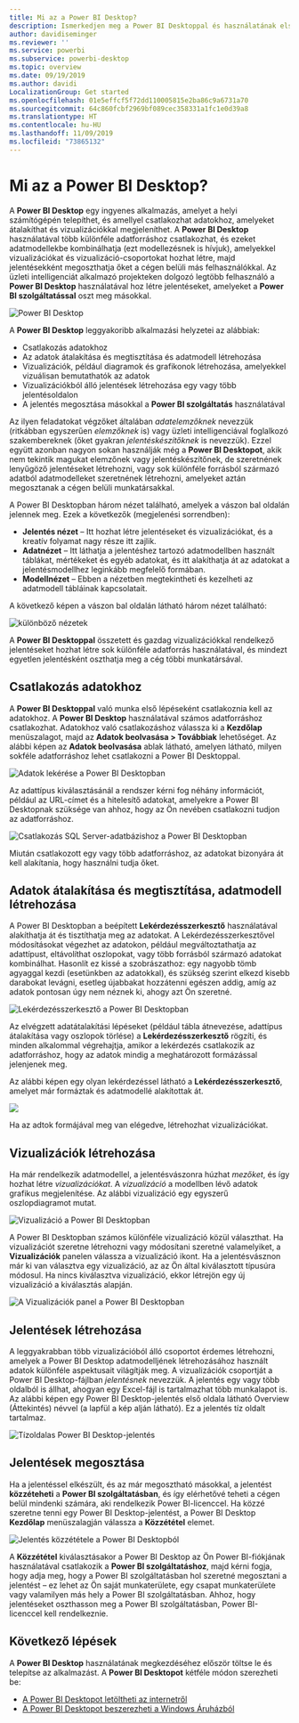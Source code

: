 ```yaml
---
title: Mi az a Power BI Desktop?
description: Ismerkedjen meg a Power BI Desktoppal és használatának első lépéseivel
author: davidiseminger
ms.reviewer: ''
ms.service: powerbi
ms.subservice: powerbi-desktop
ms.topic: overview
ms.date: 09/19/2019
ms.author: davidi
LocalizationGroup: Get started
ms.openlocfilehash: 01e5effcf5f72dd110005815e2ba86c9a6731a70
ms.sourcegitcommit: 64c860fcbf2969bf089cec358331a1fc1e0d39a8
ms.translationtype: HT
ms.contentlocale: hu-HU
ms.lasthandoff: 11/09/2019
ms.locfileid: "73865132"
---
```

# <a name="what-is-power-bi-desktop"></a>Mi az a Power BI Desktop?

A **Power BI Desktop** egy ingyenes alkalmazás, amelyet a helyi számítógépén telepíthet, és amellyel csatlakozhat adatokhoz, amelyeket átalakíthat és vizualizációkkal megjeleníthet. A **Power BI Desktop** használatával több különféle adatforráshoz csatlakozhat, és ezeket adatmodellekbe kombinálhatja (ezt modellezésnek is hívjuk), amelyekkel vizualizációkat és vizualizáció-csoportokat hozhat létre, majd jelentésekként megoszthatja őket a cégen belüli más felhasználókkal. Az üzleti intelligenciát alkalmazó projekteken dolgozó legtöbb felhasználó a **Power BI Desktop** használatával hoz létre jelentéseket, amelyeket a **Power BI szolgáltatással** oszt meg másokkal.

![Power BI Desktop](media/desktop-what-is-desktop/what-is-desktop_01.png)

A **Power BI Desktop** leggyakoribb alkalmazási helyzetei az alábbiak:

* Csatlakozás adatokhoz
* Az adatok átalakítása és megtisztítása és adatmodell létrehozása
* Vizualizációk, például diagramok és grafikonok létrehozása, amelyekkel vizuálisan bemutathatók az adatok
* Vizualizációkból álló jelentések létrehozása egy vagy több jelentésoldalon
* A jelentés megosztása másokkal a **Power BI szolgáltatás** használatával

Az ilyen feladatokat végzőket általában *adatelemzőknek* nevezzük (ritkábban egyszerűen *elemzőknek* is) vagy üzleti intelligenciával foglalkozó szakembereknek (őket gyakran *jelentéskészítőknek* is nevezzük). Ezzel együtt azonban nagyon sokan használják még a **Power BI Desktopot**, akik nem tekintik magukat elemzőnek vagy jelentéskészítőnek, de szeretnének lenyűgöző jelentéseket létrehozni, vagy sok különféle forrásból származó adatból adatmodelleket szeretnének létrehozni, amelyeket aztán megosztanak a cégen belüli munkatársakkal.

A Power BI Desktopban három nézet található, amelyek a vászon bal oldalán jelennek meg. Ezek a következők (megjelenési sorrendben):
* **Jelentés nézet** – Itt hozhat létre jelentéseket és vizualizációkat, és a kreatív folyamat nagy része itt zajlik.
* **Adatnézet** – Itt láthatja a jelentéshez tartozó adatmodellben használt táblákat, mértékeket és egyéb adatokat, és itt alakíthatja át az adatokat a jelentésmodellhez leginkább megfelelő formában.
* **Modellnézet** – Ebben a nézetben megtekintheti és kezelheti az adatmodell tábláinak kapcsolatait.

A következő képen a vászon bal oldalán látható három nézet található:

![különböző nézetek](media/desktop-what-is-desktop/what-is-desktop-07.png)


A **Power BI Desktoppal** összetett és gazdag vizualizációkkal rendelkező jelentéseket hozhat létre sok különféle adatforrás használatával, és mindezt egyetlen jelentésként oszthatja meg a cég többi munkatársával. 

## <a name="connect-to-data"></a>Csatlakozás adatokhoz
A **Power BI Desktoppal** való munka első lépéseként csatlakoznia kell az adatokhoz. A **Power BI Desktop** használatával számos adatforráshoz csatlakozhat. Adatokhoz való csatlakozáshoz válassza ki a **Kezdőlap** menüszalagot, majd az **Adatok beolvasása > Továbbiak** lehetőséget. Az alábbi képen az **Adatok beolvasása** ablak látható, amelyen látható, milyen sokféle adatforráshoz lehet csatlakozni a Power BI Desktoppal.

![Adatok lekérése a Power BI Desktopban](media/desktop-what-is-desktop/what-is-desktop_02.png)

Az adattípus kiválasztásánál a rendszer kérni fog néhány információt, például az URL-címet és a hitelesítő adatokat, amelyekre a Power BI Desktopnak szüksége van ahhoz, hogy az Ön nevében csatlakozni tudjon az adatforráshoz.

![Csatlakozás SQL Server-adatbázishoz a Power BI Desktopban](media/desktop-what-is-desktop/what-is-desktop_03.png)

Miután csatlakozott egy vagy több adatforráshoz, az adatokat bizonyára át kell alakítania, hogy használni tudja őket.

## <a name="transform-and-clean-data-create-a-model"></a>Adatok átalakítása és megtisztítása, adatmodell létrehozása

A Power BI Desktopban a beépített **Lekérdezésszerkesztő** használatával alakíthatja át és tisztíthatja meg az adatokat. A Lekérdezésszerkesztővel módosításokat végezhet az adatokon, például megváltoztathatja az adattípust, eltávolíthat oszlopokat, vagy több forrásból származó adatokat kombinálhat. Hasonlít ez kissé a szobrászathoz: egy nagyobb tömb agyaggal kezdi (esetünkben az adatokkal), és szükség szerint elkezd kisebb darabokat levágni, esetleg újabbakat hozzátenni egészen addig, amíg az adatok pontosan úgy nem néznek ki, ahogy azt Ön szeretné. 

![Lekérdezésszerkesztő a Power BI Desktopban](media/desktop-getting-started/designer_gsg_editquery.png)

Az elvégzett adatátalakítási lépéseket (például tábla átnevezése, adattípus átalakítása vagy oszlopok törlése) a **Lekérdezésszerkesztő** rögzíti, és minden alkalommal végrehajtja, amikor a lekérdezés csatlakozik az adatforráshoz, hogy az adatok mindig a meghatározott formázással jelenjenek meg.

Az alábbi képen egy olyan lekérdezéssel látható a **Lekérdezésszerkesztő**, amelyet már formáztak és adatmodellé alakítottak át.

 ![](media/desktop-getting-started/shapecombine_querysettingsfinished.png)

Ha az adtok formájával meg van elégedve, létrehozhat vizualizációkat. 

## <a name="create-visuals"></a>Vizualizációk létrehozása 

Ha már rendelkezik adatmodellel, a jelentésvászonra húzhat *mezőket*, és így hozhat létre *vizualizációkat*. A *vizualizáció* a modellben lévő adatok grafikus megjelenítése. Az alábbi vizualizáció egy egyszerű oszlopdiagramot mutat. 

![Vizualizáció a Power BI Desktopban](media/desktop-what-is-desktop/what-is-desktop_04.png)

A Power BI Desktopban számos különféle vizualizáció közül választhat. Ha vizualizációt szeretne létrehozni vagy módosítani szeretné valamelyiket, a **Vizualizációk** panelen válassza a vizualizáció ikont. Ha a jelentésvásznon már ki van választva egy vizualizáció, az az Ön által kiválasztott típusúra módosul. Ha nincs kiválasztva vizualizáció, ekkor létrejön egy új vizualizáció a kiválasztás alapján.

![A Vizualizációk panel a Power BI Desktopban](media/desktop-what-is-desktop/what-is-desktop_05.png)

## <a name="create-reports"></a>Jelentések létrehozása

A leggyakrabban több vizualizációból álló csoportot érdemes létrehozni, amelyek a Power BI Desktop adatmodelljének létrehozásához használt adatok különféle aspektusait világítják meg. A vizualizációk csoportját a Power BI Desktop-fájlban *jelentésnek* nevezzük. A jelentés egy vagy több oldalból is állhat, ahogyan egy Excel-fájl is tartalmazhat több munkalapot is. Az alábbi képen egy Power BI Desktop-jelentés első oldala látható Overview (Áttekintés) névvel (a lapfül a kép alján látható). Ez a jelentés tíz oldalt tartalmaz.

![Tízoldalas Power BI Desktop-jelentés](media/desktop-what-is-desktop/what-is-desktop_01.png)

## <a name="share-reports"></a>Jelentések megosztása

Ha a jelentéssel elkészült, és az már megosztható másokkal, a jelentést **közzéteheti** a **Power BI szolgáltatásban**, és így elérhetővé teheti a cégen belül mindenki számára, aki rendelkezik Power BI-licenccel. Ha közzé szeretne tenni egy Power BI Desktop-jelentést, a Power BI Desktop **Kezdőlap** menüszalagján válassza a **Közzététel** elemet.

![Jelentés közzététele a Power BI Desktopból](media/desktop-what-is-desktop/what-is-desktop_06.png)

A **Közzététel** kiválasztásakor a Power BI Desktop az Ön Power BI-fiókjának használatával csatlakozik a **Power BI szolgáltatáshoz**, majd kérni fogja, hogy adja meg, hogy a Power BI szolgáltatásban hol szeretné megosztani a jelentést – ez lehet az Ön saját munkaterülete, egy csapat munkaterülete vagy valamilyen más hely a Power BI szolgáltatásban. Ahhoz, hogy jelentéseket oszthasson meg a Power BI szolgáltatásban, Power BI-licenccel kell rendelkeznie.


## <a name="next-steps"></a>Következő lépések

A **Power BI Desktop** használatának megkezdéséhez először töltse le és telepítse az alkalmazást. A **Power BI Desktopot** kétféle módon szerezheti be:

* [A Power BI Desktopot letöltheti az internetről](desktop-get-the-desktop.md)
* [A Power BI Desktopot beszerezheti a Windows Áruházból](https://aka.ms/pbidesktopstore)

